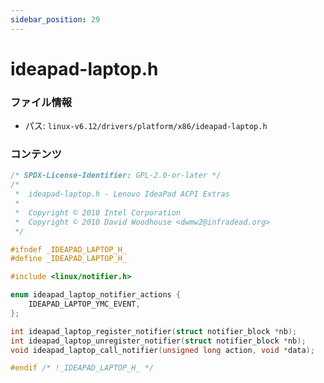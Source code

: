 ```yaml
---
sidebar_position: 29
---
```

# ideapad-laptop.h

### ファイル情報

- パス: `linux-v6.12/drivers/platform/x86/ideapad-laptop.h`

### コンテンツ

```h
/* SPDX-License-Identifier: GPL-2.0-or-later */
/*
 *  ideapad-laptop.h - Lenovo IdeaPad ACPI Extras
 *
 *  Copyright © 2010 Intel Corporation
 *  Copyright © 2010 David Woodhouse <dwmw2@infradead.org>
 */

#ifndef _IDEAPAD_LAPTOP_H_
#define _IDEAPAD_LAPTOP_H_

#include <linux/notifier.h>

enum ideapad_laptop_notifier_actions {
	IDEAPAD_LAPTOP_YMC_EVENT,
};

int ideapad_laptop_register_notifier(struct notifier_block *nb);
int ideapad_laptop_unregister_notifier(struct notifier_block *nb);
void ideapad_laptop_call_notifier(unsigned long action, void *data);

#endif /* !_IDEAPAD_LAPTOP_H_ */

```

